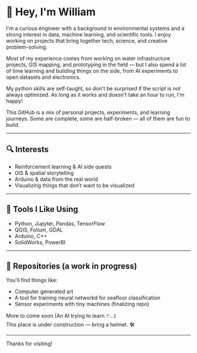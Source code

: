 # 👋 Hey, I'm William

I'm a curious engineer with a background in environmental systems and a strong interest in data, machine learning, and scientific tools. I enjoy working on projects that bring together tech, science, and creative problem-solving.

Most of my experience comes from working on water infrastructure projects, GIS mapping, and prototyping in the field — but I also spend a lot of time learning and building things on the side, from AI experiments to open datasets and electronics.

My python skills are self-taught, so don't be surprised if the script is not always optimized. As long as it works and doesn't take an hour to run, I'm happy!

This GitHub is a mix of personal projects, experiments, and learning journeys. Some are complete, some are half-broken — all of them are fun to build.

---

## 🔍 Interests

- Reinforcement learning & AI side quests  
- GIS & spatial storytelling  
- Arduino & data from the real world  
- Visualizing things that don’t want to be visualized  

---

## 🧰 Tools I Like Using

- Python, Jupyter, Pandas, TensorFlow  
- QGIS, Folium, GDAL  
- Arduino, C++  
- SolidWorks, PowerBI  

---

## 📂 Repositories (a work in progress)

You'll find things like:
- Computer generated art
- A tool for training neural networkd for seafloor classification 
- Sensor experiments with tiny machines (finalizing repo)

More to come soon (An AI trying to learn 🃏...)  
This place is under construction — bring a helmet. 🛠️

---

Thanks for visiting!
